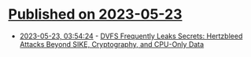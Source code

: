 # [Published on 2023-05-23](index.md)

* [2023-05-23, 03:54:24](https://lobste.rs/s/9knahp/dvfs_frequently_leaks_secrets) - [DVFS Frequently Leaks Secrets: Hertzbleed Attacks Beyond SIKE, Cryptography, and CPU-Only Data](https://www.hertzbleed.com/2h2b.pdf)
